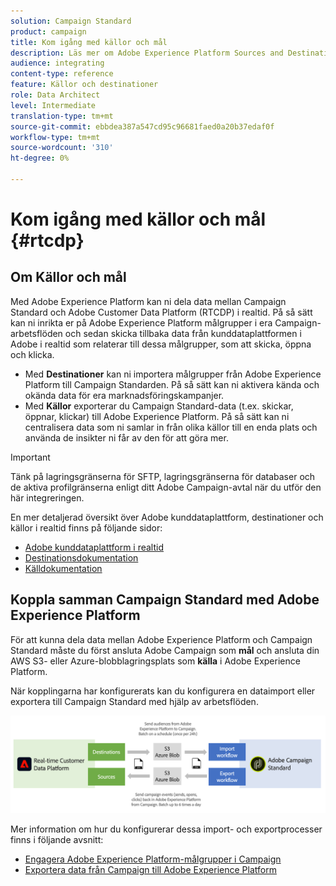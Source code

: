 ```yaml
---
solution: Campaign Standard
product: campaign
title: Kom igång med källor och mål
description: Läs mer om Adobe Experience Platform Sources and Destinations.
audience: integrating
content-type: reference
feature: Källor och destinationer
role: Data Architect
level: Intermediate
translation-type: tm+mt
source-git-commit: ebbdea387a547cd95c96681faed0a20b37edaf0f
workflow-type: tm+mt
source-wordcount: '310'
ht-degree: 0%

---
```



# Kom igång med källor och mål {#rtcdp}

## Om Källor och mål

Med Adobe Experience Platform kan ni dela data mellan Campaign Standard och Adobe Customer Data Platform (RTCDP) i realtid. På så sätt kan ni inrikta er på Adobe Experience Platform målgrupper i era Campaign-arbetsflöden och sedan skicka tillbaka data från kunddataplattformen i Adobe i realtid som relaterar till dessa målgrupper, som att skicka, öppna och klicka.

* Med **Destinationer** kan ni importera målgrupper från Adobe Experience Platform till Campaign Standarden. På så sätt kan ni aktivera kända och okända data för era marknadsföringskampanjer.
* Med **Källor** exporterar du Campaign Standard-data (t.ex. skickar, öppnar, klickar) till Adobe Experience Platform. På så sätt kan ni centralisera data som ni samlar in från olika källor till en enda plats och använda de insikter ni får av den för att göra mer.


>[!IMPORTANT]
>
>Tänk på lagringsgränserna för SFTP, lagringsgränserna för databaser och de aktiva profilgränserna enligt ditt Adobe Campaign-avtal när du utför den här integreringen.

En mer detaljerad översikt över Adobe kunddataplattform, destinationer och källor i realtid finns på följande sidor:

* [Adobe kunddataplattform i realtid](https://experienceleague.adobe.com/docs/experience-platform/rtcdp/overview.html)
* [Destinationsdokumentation](https://experienceleague.adobe.com/docs/experience-platform/destinations/home.html)
* [Källdokumentation](https://experienceleague.adobe.com/docs/experience-platform/sources/home.html)

## Koppla samman Campaign Standard med Adobe Experience Platform

För att kunna dela data mellan Adobe Experience Platform och Campaign Standard måste du först ansluta Adobe Campaign som **mål** och ansluta din AWS S3- eller Azure-blobblagringsplats som **källa** i Adobe Experience Platform.

När kopplingarna har konfigurerats kan du konfigurera en dataimport eller exportera till Campaign Standard med hjälp av arbetsflöden.

![](assets/rtcdp-schema.png)

Mer information om hur du konfigurerar dessa import- och exportprocesser finns i följande avsnitt:

* [Engagera Adobe Experience Platform-målgrupper i Campaign](../../integrating/using/ingest-aep-data.md)
* [Exportera data från Campaign till Adobe Experience Platform](../../integrating/using/export-campaign-data.md)
